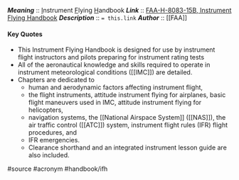 ***Meaning*** :: <u>I</u>nstrument <u>F</u>lying <u>H</u>andbook
***Link***      :: [FAA-H-8083-15B, Instrument Flying Handbook](https://www.faa.gov/sites/faa.gov/files/regulations_policies/handbooks_manuals/aviation/FAA-H-8083-15B.pdf)
***Description***      :: `= this.link`
***Author*** :: [[FAA]]

#### Key Quotes
* This Instrument Flying Handbook is designed for use by instrument flight instructors and pilots preparing for instrument rating tests
* All of the aeronautical knowledge and skills required to operate in instrument meteorological conditions ([[IMC]]) are detailed.
* Chapters are dedicated to
	* human and aerodynamic factors affecting instrument flight, 
	* the flight instruments, attitude instrument flying for airplanes, basic flight maneuvers used in IMC, attitude instrument flying for helicopters, 
	* navigation systems, the [[National Airspace System]] ([[NAS]]), the air traffic control ([[ATC]]) system, instrument flight rules (IFR) flight procedures, and 
	* IFR emergencies. 
	* Clearance shorthand and an integrated instrument lesson guide are also included.

#source #acronym #handbook/ifh